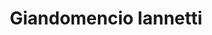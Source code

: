 ---
title: "Giandomencio Iannetti"
presenter_id: giandomencio_iannetti
permalink: /member_full_presentations/giandomencio_iannetti
layout: member_all_presentations
---